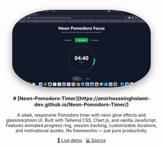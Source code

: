 <!-- README.md -->
<div align="center" style="margin-bottom: 20px;">
  <a href="https://amirhosseingholami-dev.github.io/Neon-Pomodoro-Timer/" target="_blank">
    <img 
      src="./Screenshot.png" 
      alt="Neon Pomodoro Timer" 
      style="max-width:90%; height:auto; border-radius:30%; box-shadow:0 8px 24px rgba(0,0,0,0.4);"
    />
  </a>
</div>

<h3 align="center"># [Neon-Pomodoro-Timer](https://amirhosseingholami-dev.github.io/Neon-Pomodoro-Timer/)</h3>

<p align="center">
  A sleek, responsive Pomodoro timer with neon glow effects and glassmorphism UI.  
  Built with Tailwind CSS, Chart.js, and vanilla JavaScript.  
  Features animated progress ring, session tracking, customizable durations, and motivational quotes.  
  No frameworks — just pure productivity.
</p>

<p align="center">
  <a href="https://amirhosseingholami-dev.github.io/Neon-Pomodoro-Timer/" target="_blank">🎯 Live demo</a> ·
  <a href="https://github.com/AmirHosseinGholami-DEV/Neon-Pomodoro-Timer/" target="_blank">💻 Source</a>
</p>
